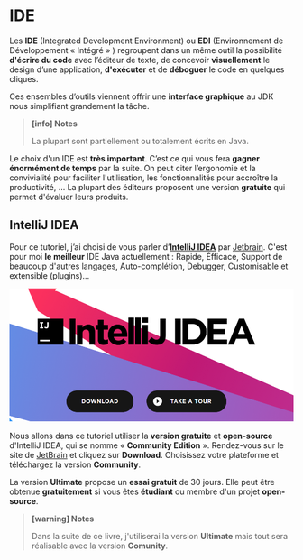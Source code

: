 # IDE

Les **IDE** \(Integrated Development Environment\) ou **EDI**  \(Environnement de Développement « Intégré » \) regroupent dans un même outil la possibilité **d'écrire du code** avec l’éditeur de texte, de concevoir **visuellement** le design d’une application, **d'exécuter** et de **déboguer** le code en quelques cliques.

Ces ensembles d’outils viennent offrir une **interface graphique** au JDK nous simplifiant grandement la tâche.
> **[info] Notes**
>
> La plupart sont partiellement ou totalement écrits en Java.

Le choix d'un IDE est **très important**. C’est ce qui vous fera **gagner énormément de temps** par la suite. On peut citer l’ergonomie et la convivialité pour faciliter l'utilisation, les fonctionnalités pour accroître la productivité, ... La plupart des éditeurs proposent une version **gratuite** qui permet d'évaluer leurs produits.

## IntelliJ IDEA

Pour ce tutoriel, j’ai choisi de vous parler d’[**IntelliJ IDEA**](https://www.jetbrains.com/idea/) par [Jetbrain](https://www.jetbrains.com/). C'est pour moi **le meilleur** IDE Java actuellement : Rapide, Éfficace, Support de beaucoup d'autres langages, Auto-complétion, Debugger, Customisable et extensible \(plugins\)...

![](assets/ide/idea.png)

Nous allons dans ce tutoriel utiliser la **version gratuite** et **open-source** d'IntelliJ IDEA, qui se nomme « **Community Edition** ». Rendez-vous sur le site de [JetBrain](https://www.jetbrains.com/idea/) et cliquez sur **Download**. Choisissez votre plateforme et téléchargez la version **Community**.

La version **Ultimate** propose un **essai gratuit** de 30 jours. Elle peut être obtenue **gratuitement** si vous êtes **étudiant** ou membre d'un projet **open-source**.

> **[warning] Notes**
>
> Dans la suite de ce livre, j'utiliserai la version **Ultimate** mais tout sera réalisable avec la version **Comunity**.
